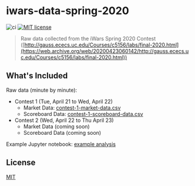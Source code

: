 # iwars-data-spring-2020

![ci](https://github.com/noahbass/iwars-data-spring-2020/workflows/ci/badge.svg)
[![MIT license](https://img.shields.io/github/license/noahbass/iwars-data-spring-2020.svg)](https://opensource.org/licenses/MIT)

> Raw data collected from the iWars Spring 2020 Contest ([http://gauss.ececs.uc.edu/Courses/c5156/labs/final-2020.html](https://web.archive.org/web/20200423060142/http://gauss.ececs.uc.edu/Courses/c5156/labs/final-2020.html))

## What's Included

Raw data (minute by minute):

- Contest 1 (Tue, April 21 to Wed, April 22)
    - Market Data: [contest-1-market-data.csv](contest-1-market-data.csv)
    - Scoreboard Data: [contest-1-scoreboard-data.csv](contest-1-scoreboard-data.csv)
- Contest 2 (Wed, April 22 to Thu April 23)
    - Market Data (coming soon)
    - Scoreboard Data (coming soon)

Example Jupyter notebook: [example analysis](https://colab.research.google.com/drive/1qRH4LXnCEXdRJAzjb7Zxqx01dx0Cxagg)

## License

[MIT](LICENSE)
